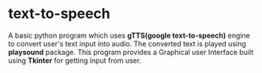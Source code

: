 # text-to-speech
A basic python program which uses **gTTS(google text-to-speech)** engine to convert user's text input into audio.
The converted text is played using **playsound** package.
This program provides a Graphical user Interface built using **Tkinter** for getting input from user.
